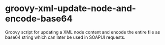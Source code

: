 # groovy-xml-update-node-and-encode-base64
Groovy script for updating a XML node content and encode the entire file as base64 string which can later be used in SOAPUI requests. 
